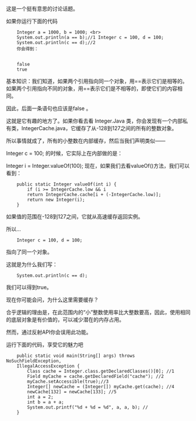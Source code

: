 这是一个挺有意思的讨论话题。

如果你运行下面的代码


        Integer a = 1000, b = 1000; <br>
        System.out.println(a == b);//1 Integer c = 100, d = 100;  
        System.out.println(c == d);//2 
        你会得到：


        false
        true


基本知识：我们知道，如果两个引用指向同一个对象，用==表示它们是相等的。如果两个引用指向不同的对象，用==表示它们是不相等的，即使它们的内容相同。

因此，后面一条语句也应该是false 。

这就是它有趣的地方了。如果你看去看 Integer.Java 类，你会发现有一个内部私有类，IntegerCache.java，它缓存了从-128到127之间的所有的整数对象。

所以事情就成了，所有的小整数在内部缓存，然后当我们声明类似——


Integer c = 100; 
的时候，它实际上在内部做的是：


Integer i = Integer.valueOf(100); 
现在，如果我们去看valueOf()方法，我们可以看到：


        public static Integer valueOf(int i) {
            if (i >= IntegerCache.low && i
            return IntegerCache.cache[i + (-IntegerCache.low)];
            return new Integer(i);
        }

如果值的范围在-128到127之间，它就从高速缓存返回实例。

所以…


        Integer c = 100, d = 100; 

指向了同一个对象。

这就是为什么我们写：


        System.out.println(c == d); 


我们可以得到true。

现在你可能会问，为什么这里需要缓存？

合乎逻辑的理由是，在此范围内的“小”整数使用率比大整数要高，因此，使用相同的底层对象是有价值的，可以减少潜在的内存占用。

然而，通过反射API你会误用此功能。

运行下面的代码，享受它的魅力吧


        public static void main(String[] args) throws NoSuchFieldException, 
        IllegalAccessException {
            Class cache = Integer.class.getDeclaredClasses()[0]; //1 
            Field myCache = cache.getDeclaredField("cache"); //2 
            myCache.setAccessible(true);//3 
            Integer[] newCache = (Integer[]) myCache.get(cache); //4 
            newCache[132] = newCache[133]; //5 
            int a = 2;
            int b = a + a;
            System.out.printf("%d + %d = %d", a, a, b); // 
        } 
